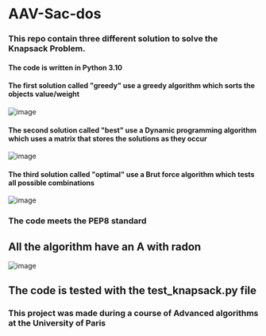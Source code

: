 # AAV-Sac-dos
### This repo contain three different solution to solve the Knapsack Problem.

#### The code is written in Python 3.10

#### The first solution called "greedy" use a greedy algorithm which sorts the objects value/weight 
![image](https://user-images.githubusercontent.com/75336673/146658129-f46f95ea-af78-4320-b6b2-a987c93ca9a5.png)

#### The second solution called "best" use a Dynamic programming algorithm which uses a matrix that stores the solutions as they occur
![image](https://user-images.githubusercontent.com/75336673/146658129-f46f95ea-af78-4320-b6b2-a987c93ca9a5.png)

#### The third solution called "optimal" use a Brut force algorithm which tests all possible combinations
![image](https://user-images.githubusercontent.com/75336673/146658129-f46f95ea-af78-4320-b6b2-a987c93ca9a5.png)

### The code meets the PEP8 standard

## All the algorithm have an A with radon 
![image](https://user-images.githubusercontent.com/75336673/146658129-f46f95ea-af78-4320-b6b2-a987c93ca9a5.png)
## The code is tested with the test_knapsack.py file

### This project was made during a course of Advanced algorithms at the University of Paris 